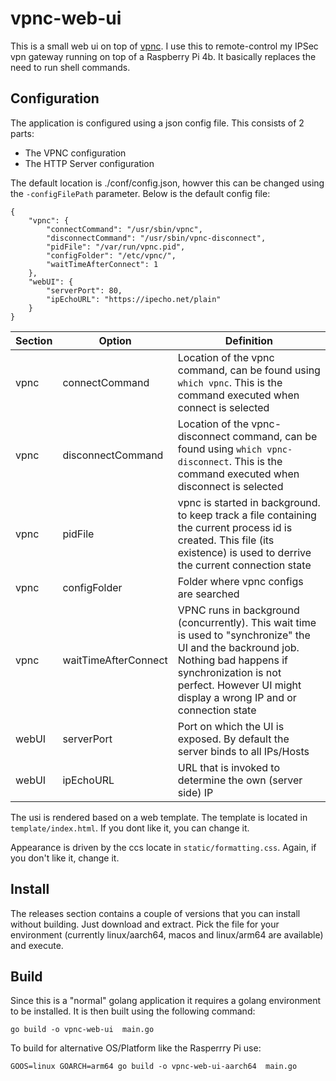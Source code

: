# vpnc-web-ui

This is a small web ui on top of [vpnc](https://davidepucci.it/doc/vpnc/). I use this to remote-control my IPSec vpn gateway running on top of a Raspberry Pi 4b. It basically replaces the need to run shell commands.

## Configuration

The application is configured using a json config file. This consists of 2 parts: 
* The VPNC configuration
* The HTTP Server configuration

The default location is ./conf/config.json, howver this can be changed using the `-configFilePath` parameter. Below is the default config file:

```
{
    "vpnc": {
        "connectCommand": "/usr/sbin/vpnc",
        "disconnectCommand": "/usr/sbin/vpnc-disconnect",
        "pidFile": "/var/run/vpnc.pid",
        "configFolder": "/etc/vpnc/",
        "waitTimeAfterConnect": 1
    },
    "webUI": {
        "serverPort": 80,
        "ipEchoURL": "https://ipecho.net/plain"
    }
}
```

|Section|Option|Definition|
|-------|------|----------|
|vpnc|connectCommand|Location of the vpnc command, can be found using `which vpnc`. This is the command executed when connect is selected|
|vpnc|disconnectCommand|Location of the vpnc-disconnect command, can be found using `which vpnc-disconnect`. This is the command executed when disconnect is selected|
|vpnc|pidFile|vpnc is started in background. to keep track a file containing the current process id is created. This file (its existence) is used to derrive the current connection state|
|vpnc|configFolder|Folder where vpnc configs are searched|
|vpnc|waitTimeAfterConnect|VPNC runs in background (concurrently). This wait time is used to "synchronize" the UI and the backround job. Nothing bad happens if synchronization is not perfect. However UI might display a wrong IP and or connection state|
|webUI|serverPort|Port on which the UI is exposed. By default the server binds to all IPs/Hosts|
|webUI|ipEchoURL|URL that is invoked to determine the own (server side) IP|

The usi is rendered based on a web template. The template is located in `template/index.html`. If you dont like it, you can change it.

Appearance is driven by the ccs locate in `static/formatting.css`. Again, if you don't like it, change it.

## Install

The releases section contains a couple of versions that you can install without building. Just download and extract. Pick the file for your environment (currently linux/aarch64, macos and linux/arm64 are available) and execute.

## Build 

Since this is a "normal" golang application it requires a golang environment to be installed. It is then built using the following command:

```
go build -o vpnc-web-ui  main.go 
```

To build for alternative OS/Platform like the Rasperrry Pi use:

```
GOOS=linux GOARCH=arm64 go build -o vpnc-web-ui-aarch64  main.go 
```




